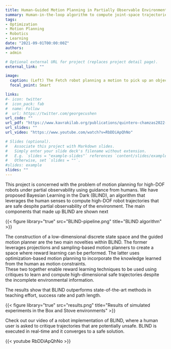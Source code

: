 ```yaml
---
title: Human-Guided Motion Planning in Partially Observable Environments
summary: Human-in-the-loop algorithm to compute joint-space trajectories for high-DoF robots under partial observability
tags:
- Optimization
- Motion Planning
- Robotics
- Learning
date: "2021-09-01T00:00:00Z"
authors:
- admin

# Optional external URL for project (replaces project detail page).
external_link: ""

image:
  caption: (Left) The Fetch robot planning a motion to pick up an object inside the box where only part of the box (colored voxels) is visible. (Right) Fetch robot planning its motion to move the hand from the oven to the counter top while avoiding the (not observable) heat coming from the stove.
  focal_point: Smart

links:
#- icon: twitter
#  icon_pack: fab
#  name: Follow
#  url: https://twitter.com/georgecushen
url_code: ""
url_pdf: "https://www.kavrakilab.org/publications/quintero-chamzas2022-blind.pdf"
url_slides: ""
url_video: "https://www.youtube.com/watch?v=RbDDiApQhNo"

# Slides (optional).
#   Associate this project with Markdown slides.
#   Simply enter your slide deck's filename without extension.
#   E.g. `slides = "example-slides"` references `content/slides/example-slides.md`.
#   Otherwise, set `slides = ""`.
#slides: example
slides: ""
---
```

This project is concerned with the problem of motion planning for high-DOF robots under partial observability using guidance from humans.
We have proposed Bayesian Learning in the Dark (BLIND), an algorithm that leverages the human senses to compute high-DOF robot trajectories that are safe despite partial observability of the environment.
The main components that made up BLIND are shown next

{{< figure library="true" src="BLIND-pipeline.png" title="BLIND algorithm" >}}

The construction of a low-dimensional discrete state space and the guided motion planner are the two main novelties within BLIND.
The former leverages projections and sampling-based motion planners to create a space where reward learning can be performed. The latter uses optimization-based motion planning to incorporate the knowledge learned from the human as motion constraints.  
These two together enable reward learning techniques to be used using critiques to learn and compute high-dimensional safe trajectories despite the incomplete environmental information.

The results show that BLIND outperforms state-of-the-art methods in teaching effort, success rate and path length.

{{< figure library="true" src="results.png" title="Results of simulated experiments in the Box and Stove environments" >}}

Check out our video of a robot implementation of BLIND, where a human user is asked to critique trajectories that are potentially unsafe. BLIND is executed in real-time and it converges to a safe solution.

{{< youtube RbDDiApQhNo >}}